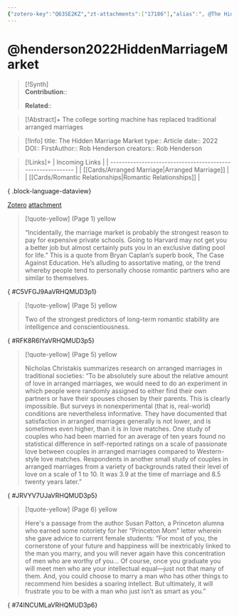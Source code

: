 ```yaml
---
{"zotero-key":"Q63SE2KZ","zt-attachments":["17186"],"alias":", @The Hidden Marriage Market","keywords":[],"FirstAuthor":"[[ Rob Henderson]]","tags":["source/article"],"dg-publish":true,"permalink":"/sources/henderson2022-hidden-marriage-market/","dgPassFrontmatter":true}
---
```


# @henderson2022HiddenMarriageMarket

>[!Synth]  
>**Contribution**::  
>  
>**Related**:: 
>  

> [!Abstract]+
> The college sorting machine has replaced traditional arranged marriages

> [!Info]
> title: The Hidden Marriage Market
> type:: Article 
> date:: 2022
> DOI:: 
> FirstAuthor:: Rob Henderson
> creators:: Rob Henderson

> [!Links]+
>  | Incoming Links                                              |
> | ----------------------------------------------------------- |
> | [[Cards/Arranged Marriage\|Arranged Marriage]]           |
> | [[Cards/Romantic Relationships\|Romantic Relationships]] |
> 
{ .block-language-dataview}


[Zotero](zotero://select/library/items/Q63SE2KZ) [attachment](<file:///Users/nathanmaxwell/Zotero/storage/VRHQMUD3/Henderson%20-%202022%20-%20The%20Hidden%20Marriage%20Market.pdf>)

> [!quote-yellow] (Page 1) yellow
> 
> “Incidentally, the marriage market is probably the strongest reason to pay  for expensive private schools. Going to Harvard may not get you a better  job but almost certainly puts you in an exclusive dating pool for life.” This is a quote from Bryan Caplanʼs superb book, The Case Against  Education. Heʼs alluding to assortative mating, or the trend whereby people  tend to personally choose romantic partners who are similar to themselves.
>
{ #C5VFGJ9AaVRHQMUD3p1}


> [!quote-yellow] (Page 5) yellow
> 
> Two of the strongest predictors of long-term romantic stability are  intelligence and conscientiousness.
>
{ #RFK8R6IYaVRHQMUD3p5}


> [!quote-yellow] (Page 5) yellow
> 
> Nicholas  Christakis summarizes research on arranged marriages in traditional  societies:  “To be absolutely sure about the relative amount of love in arranged  marriages, we would need to do an experiment in which people were  randomly assigned to either find their own partners or have their spouses  chosen by their parents. This is clearly impossible. But surveys in  nonexperimental (that is, real-world) conditions are nevertheless  informative. They have documented that satisfaction in arranged  marriages generally is not lower, and is sometimes even higher, than it is  in love matches. One study of couples who had been married for an  average of ten years found no statistical difference in self-reported ratings  on a scale of passionate love between couples in arranged marriages  compared to Western-style love matches. Respondents in another small  study of couples in arranged marriages from a variety of backgrounds rated their level of love on a scale of 1 to 10. It was 3.9 at the time of  marriage and 8.5 twenty years later.”
>
{ #JRVYV7UJaVRHQMUD3p5}


> [!quote-yellow] (Page 6) yellow
> 
> Here's a passage from the author Susan Patton, a Princeton alumna who  earned some notoriety for her “Princeton Mom” letter wherein she gave  advice to current female students:  “For most of you, the cornerstone of your future and happiness will be  inextricably linked to the man you marry, and you will never again have  this concentration of men who are worthy of you... Of course, once you graduate you will meet men who are your intellectual equal—just not that  many of them. And, you could choose to marry a man who has other  things to recommend him besides a soaring intellect. But ultimately, it will  frustrate you to be with a man who just isnʼt as smart as you.”
>
{ #74INCUMLaVRHQMUD3p6}

